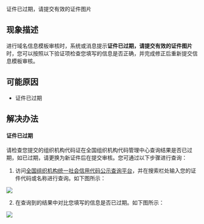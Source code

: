 ﻿证件已过期，请提交有效的证件图片

## 现象描述
进行域名信息模板审核时，系统或消息提示**证件已过期，请提交有效的证件图片**时，您可以按照以下验证项检查您填写的信息是否正确，并完成修正后重新提交信息模板审核。

## 可能原因
- 证件已过期

## 解决办法
#### 证件已过期
请检查您提交的组织机构代码证在全国组织机构代码管理中心查询结果是否已过期，如已过期，请更换为新证件后在提交审核。您可通过以下步骤进行查询：
1. 访问[全国组织机构统一社会信用代码公示查询平台](https://www.cods.org.cn/)，并在搜索栏处输入您的证件代码或名称进行查询。如下图所示：

![](https://qcloudimg.tencent-cloud.cn/raw/30c6b828c728d451b4d2738055fe119b.png)

2. 在查询到的结果中对比您填写的信息是否已过期。如下图所示：

![](https://qcloudimg.tencent-cloud.cn/raw/c5afd749db7646b26c47c5684f37755e.png)






